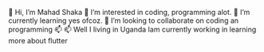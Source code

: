 👋 Hi, I’m Mahad Shaka 
👀 I’m interested in  coding, programming alot.
🌱 I’m currently learning yes ofcoz.
💞️ I’m looking to collaborate on coding an programming
📫 📫 Well I living in Uganda 
Iam currently working in learning more about flutter
